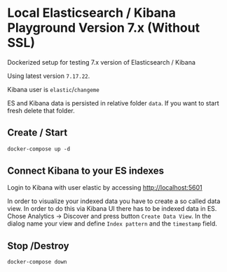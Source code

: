 # Local Elasticsearch / Kibana Playground Version 7.x (Without SSL)

Dockerized setup for testing 7.x version of Elasticsearch / Kibana

Using latest version `7.17.22`.

Kibana user is `elastic`/`changeme`

ES and Kibana data is persisted in relative folder `data`. If you want to start fresh delete that folder.

## Create / Start

```xml
docker-compose up -d
```

## Connect Kibana to your ES indexes

Login to Kibana with user elastic by accessing [http://localhost:5601](http://localhost:5601)

In order to visualize your indexed data you have to create a so called data view. In order to do this via Kibana UI there has to be indexed data in ES. Chose Analytics -> Discover and press button `Create Data View`. In the dialog name your view and define `Index pattern` and the `timestamp` field.


## Stop /Destroy

```xml
docker-compose down
```
